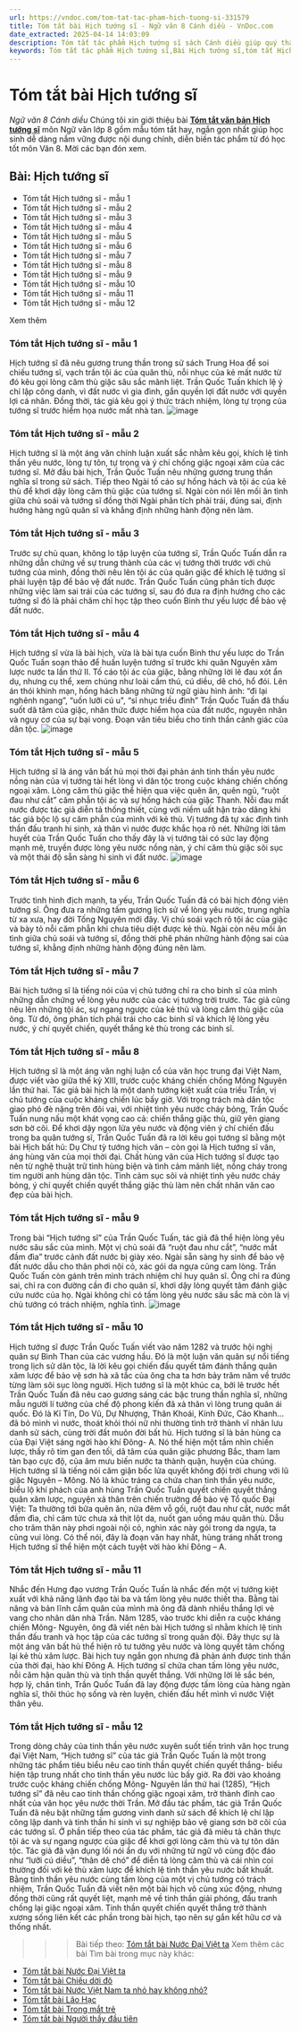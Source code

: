```yaml
---
url: https://vndoc.com/tom-tat-tac-pham-hich-tuong-si-331579
title: Tóm tắt bài Hịch tướng sĩ - Ngữ văn 8 Cánh diều - VnDoc.com
date_extracted: 2025-04-14 14:03:09
description: Tóm tắt tác phẩm Hịch tướng sĩ sách Cánh diều giúp quý thầy cô giáo và các bạn học sinh có thêm tài liệu tham khảo.
keywords: Tóm tắt tác phẩm Hịch tướng sĩ,Bài Hịch tướng sĩ,tóm tắt Hịch tướng sĩ,Tóm tắt văn bản Hịch tướng sĩ,học tốt ngữ văn lớp 8,ngữ văn 8,ngữ văn 8 Cánh diều,ngữ văn lớp 8,văn 8 Cánh diều,tóm tắt ngữ văn 8 CD
---
```


# Tóm tắt bài Hịch tướng sĩ
 _Ngữ văn 8 Cánh diều_
Chúng tôi xin giới thiệu bài [**Tóm tắt văn bản Hịch tướng sĩ**](<https://vndoc.com/tom-tat-tac-pham-hich-tuong-si-331579>) môn Ngữ văn lớp 8 gồm mẫu tóm tắt hay, ngắn gọn nhất giúp học sinh dễ dàng nắm vững được nội dung chính, diễn biến tác phẩm từ đó học tốt môn Văn 8. Mời các bạn đón xem.
## **Bài: Hịch tướng sĩ**
  * Tóm tắt Hịch tướng sĩ - mẫu 1
  * Tóm tắt Hịch tướng sĩ - mẫu 2
  * Tóm tắt Hịch tướng sĩ - mẫu 3
  * Tóm tắt Hịch tướng sĩ - mẫu 4
  * Tóm tắt Hịch tướng sĩ - mẫu 5
  * Tóm tắt Hịch tướng sĩ - mẫu 6
  * Tóm tắt Hịch tướng sĩ - mẫu 7
  * Tóm tắt Hịch tướng sĩ - mẫu 8
  * Tóm tắt Hịch tướng sĩ - mẫu 9
  * Tóm tắt Hịch tướng sĩ - mẫu 10
  * Tóm tắt Hịch tướng sĩ - mẫu 11
  * Tóm tắt Hịch tướng sĩ - mẫu 12

Xem thêm
### **Tóm tắt Hịch tướng sĩ - mẫu 1**
Hịch tướng sĩ đã nêu gương trung thần trong sử sách Trung Hoa để soi chiếu tướng sĩ, vạch trần tội ác của quân thù, nỗi nhục của kẻ mất nước từ đó kêu gọi lòng căm thù giặc sâu sắc mãnh liệt. Trần Quốc Tuấn khích lệ ý chí lập công danh, vì đất nước vì gia đình, gắn quyền lợi đất nước với quyền lợi cá nhân. Đồng thời, tác giả kêu gọi ý thức trách nhiệm, lòng tự trọng của tướng sĩ trước hiểm họa nước mất nhà tan.
![image](https://i.vdoc.vn/data/image/2024/11/16/d4-1682046326.jpg)
### **Tóm tắt Hịch tướng sĩ - mẫu 2**
Hịch tướng sĩ là một áng văn chính luận xuất sắc nhằm kêu gọi, khích lệ tinh thần yêu nước, lòng tự tôn, tự trọng và ý chí chống giặc ngoại xâm của các tướng sĩ. Mở đầu bài hịch, Trần Quốc Tuấn nêu những gương trung thần nghĩa sĩ trong sử sách. Tiếp theo Ngài tố cáo sự hống hách và tội ác của kẻ thù để khơi dậy lòng căm thù giặc của tướng sĩ. Ngài còn nói lên mối ân tình giữa chủ soái và tướng sĩ đồng thời Ngài phân tích phải trái, đúng sai, định hướng hàng ngũ quân sĩ và khẳng định những hành động nên làm.
### **Tóm tắt Hịch tướng sĩ - mẫu 3**
Trước sự chủ quan, không lo tập luyện của tướng sĩ, Trần Quốc Tuấn dẫn ra những dẫn chứng về sự trung thành của các vị tướng thời trước với chủ tướng của mình, đồng thời nêu lên tội ác của quân giặc để khích lệ tướng sĩ phải luyện tập để bảo vệ đất nước. Trần Quốc Tuấn cũng phân tích được những việc làm sai trái của các tướng sĩ, sau đó đưa ra định hướng cho các tướng sĩ đó là phải chăm chỉ học tập theo cuốn Binh thư yếu lược để bảo vệ đất nước.
### **Tóm tắt Hịch tướng sĩ - mẫu 4**
Hịch tướng sĩ vừa là bài hịch, vừa là bài tựa cuốn Binh thư yếu lược do Trần Quốc Tuấn soạn thảo để huấn luyện tướng sĩ trước khi quân Nguyên xâm lược nước ta lần thứ II. Tố cáo tội ác của giặc, bằng những lời lẽ đau xót ẩn dụ, nhưng cụ thể, xem chúng như loài cầm thú, cú diều, dê chó, hổ đói. Lên án thói khinh mạn, hống hách băng những từ ngữ giàu hình ảnh: “đi lại nghênh ngang”, “uốn lưỡi cú u", “sỉ nhục triều đình” Trần Quốc Tuấn đã thấu suốt dã tâm của giặc, nhân thức được hiểm họa của đất nước, nguyên nhân và nguy cơ của sự bại vong. Đoạn văn tiêu biểu cho tinh thần cảnh giác của dân tộc.
![image](https://i.vdoc.vn/data/image/2024/11/16/d2-1682046345.png)
### **Tóm tắt Hịch tướng sĩ - mẫu 5**
Hịch tướng sĩ là áng văn bất hủ mọi thời đại phản ánh tinh thần yêu nước nồng nàn của vị tướng tài hết lòng vì dân tộc trong cuộc kháng chiến chống ngoại xâm. Lòng căm thù giặc thể hiện qua việc quên ăn, quên ngủ, “ruột đau như cắt” căm phẫn tội ác và sự hống hách của giặc Thanh. Nỗi đau mất nước được tác giả diễn tả thống thiết, cùng với niềm uất hận trào dâng khi tác giả bộc lộ sự căm phẫn của mình với kẻ thù.
Vị tướng đã tự xác định tinh thần đấu tranh hi sinh, xả thân vì nước được khắc họa rõ nét. Những lời tâm huyết của Trần Quốc Tuấn cho thấy đây là vị tướng tài có sức lay động mạnh mẽ, truyền được lòng yêu nước nồng nàn, ý chí căm thù giặc sôi sục và một thái độ sẵn sàng hi sinh vì đất nước.
![image](https://i.vdoc.vn/data/image/2024/11/16/d3-1682046356.png)
### **Tóm tắt Hịch tướng sĩ - mẫu 6**
Trước tình hình địch mạnh, ta yếu, Trần Quốc Tuấn đã có bài hịch động viên tướng sĩ. Ông đưa ra những tấm gương lịch sử về lòng yêu nước, trung nghĩa từ xa xưa, hay đời Tống Nguyên mới đây. Vị chủ soái vạch rõ tội ác của giặc và bày tỏ nỗi căm phẫn khi chưa tiêu diệt được kẻ thù. Ngài còn nêu mối ân tình giữa chủ soái và tướng sĩ, đồng thời phê phán những hành động sai của tướng sĩ, khẳng định những hành động đúng nên làm.
### **Tóm tắt Hịch tướng sĩ - mẫu 7**
Bài hịch tướng sĩ là tiếng nói của vị chủ tướng chỉ ra cho binh sĩ của mình những dẫn chứng về lòng yêu nước của các vị tướng trời trước. Tác giả cũng nêu lên những tội ác, sự ngang ngược của kẻ thù và lòng căm thù giặc của ông. Từ đó, ông phân tích phải trái cho các binh sĩ và khích lệ lòng yêu nước, ý chí quyết chiến, quyết thắng kẻ thù trong các binh sĩ.
### **Tóm tắt Hịch tướng sĩ - mẫu 8**
Hịch tướng sĩ là một áng văn nghị luận cổ của văn học trung đại Việt Nam, được viết vào giữa thế kỷ XIII, trước cuộc kháng chiến chống Mông Nguyên lần thứ hai. Tác giả bài hịch là một danh tướng kiệt xuất của triều Trần, vị chủ tướng của cuộc kháng chiến lúc bấy giờ. Với trọng trách mà dân tộc giao phó đè nặng trên đôi vai, với nhiệt tình yêu nước cháy bỏng, Trần Quốc Tuấn nung nấu một khát vọng cao cả: chiến thắng giặc thù, giữ yên giang sơn bờ cõi.
Để khơi dậy ngọn lửa yêu nước và động viên ý chí chiến đấu trong ba quân tướng sĩ, Trần Quốc Tuấn đã ra lời kêu gọi tướng sĩ bằng một bài Hịch bất hủ: Dụ Chư tỳ tướng hịch văn – còn gọi là Hịch tướng sĩ văn, áng hùng văn của mọi thời đại. Chất hùng văn của Hịch tướng sĩ được tạo nên từ nghệ thuật trữ tình hùng biện và tình cảm mãnh liệt, nồng cháy trong tim người anh hùng dân tộc. Tình cảm sục sôi và nhiệt tình yêu nước cháy bỏng, ý chí quyết chiến quyết thắng giặc thù làm nên chất nhân văn cao đẹp của bài hịch.
### **Tóm tắt Hịch tướng sĩ - mẫu 9**
Trong bài “Hịch tướng sĩ” của Trần Quốc Tuấn, tác giả đã thể hiện lòng yêu nước sâu sắc của mình. Một vị chủ soái đã “ruột đau như cắt”, “nước mắt đầm đìa” trước cảnh đất nước bị giày xéo. Ngài sẵn sàng hy sinh để bảo vệ đất nước dẫu cho thân phơi nội cỏ, xác gói da ngựa cũng cam lòng. Trần Quốc Tuấn còn gánh trên mình trách nhiệm chỉ huy quân sĩ. Ông chỉ ra đúng sai, chỉ ra con đường cần đi cho quân sĩ, khơi dậy lòng quyết tâm đánh giặc cứu nước của họ. Ngài không chỉ có tấm lòng yêu nước sâu sắc mà còn là vị chủ tướng có trách nhiệm, nghĩa tình.
![image](https://i.vdoc.vn/data/image/2024/11/16/d1-1682046336.png)
### **Tóm tắt Hịch tướng sĩ - mẫu 10**
Hịch tướng sĩ được Trần Quốc Tuấn viết vào năm 1282 và trước hội nghị quân sự Bình Than của các vương hầu. Đó là một luận văn quân sự nổi tiếng trong lịch sử dân tộc, là lời kêu gọi chiến đấu quyết tâm đánh thắng quân xâm lược để bảo vệ sơn hà xã tắc của ông cha ta hơn bảy trăm năm về trước từng làm sôi sục lòng người.
Hịch tướng sĩ là một khúc ca, bởi lẽ trước hết Trần Quốc Tuấn đã nêu cao gương sáng các bậc trung thần nghĩa sĩ, những mẫu người lí tưởng của chế độ phong kiến đã xả thân vì lòng trung quân ái quốc. Đó là Kỉ Tín, Do Vũ, Dự Nhượng, Thân Khoái, Kính Đức, Cảo Khanh… đã bỏ mình vì nước, thoát khỏi thói nữ nhi thường tình trở thành vĩ nhân lưu danh sử sách, cùng trời đất muôn đời bất hủ.
Hịch tướng sĩ là bản hùng ca của Đại Việt sáng ngời hào khí Đông- A. Nó thể hiện một tầm nhìn chiến lược, thấy rõ tim gan đen tối, dã tâm của quân giặc phương Bắc, tham lam tàn bạo cực độ, của âm mưu biến nước ta thành quận, huyện của chúng.
Hịch tướng sĩ là tiếng nói căm giận bốc lửa quyết không đội trời chung với lũ giặc Nguyên – Mông. Nó là khúc tráng ca chứa chan tinh thần yêu nước, biểu lộ khí phách của anh hùng Trần Quốc Tuấn quyết chiến quyết thắng quân xâm lược, nguyện xả thân trên chiến trường để bảo vệ Tổ quốc Đại Việt: Ta thường tới bữa quên ăn, nửa đêm vỗ gối, ruột đau như cắt, nước mắt đầm đìa, chỉ căm tức chưa xả thịt lột da, nuốt gan uống máu quân thù. Dẫu cho trăm thân này phơi ngoài nội cỏ, nghìn xác này gói trong da ngựa, ta cũng vui lòng.
Có thể nói, đây là đoạn văn hay nhất, hùng tráng nhất trong Hịch tướng sĩ thể hiện một cách tuyệt vời hào khí Đông – A.
### **Tóm tắt Hịch tướng sĩ - mẫu 11**
Nhắc đến Hưng đạo vương Trần Quốc Tuấn là nhắc đến một vị tướng kiệt xuất với khả năng lãnh đạo tài ba và tấm lòng yêu nước thiết tha. Bằng tài năng và bản lĩnh cầm quân của mình mà ông đã dành nhiều thắng lợi vẻ vang cho nhân dân nhà Trần. Năm 1285, vào trước khi diễn ra cuộc kháng chiến Mông- Nguyên, ông đã viết nên bài Hịch tướng sĩ nhằm khích lệ tinh thần đấu tranh và học tập của các tướng sĩ trong quân đội. Đây thực sự là một áng văn bất hủ thể hiện rõ tư tưởng yêu nước và lòng quyết tâm chống lại kẻ thù xâm lược.
Bài hịch tuy ngắn gọn nhưng đã phản ánh được tinh thần của thời đại, hào khí Đông A. Hịch tướng sĩ chứa chan tấm lòng yêu nước, nỗi căm hận quân thù và tinh thần quyết thắng. Với những lời lẽ sắc bén, hợp lý, chân tình, Trần Quốc Tuấn đã lay động được tấm lòng của hàng ngàn nghĩa sĩ, thôi thúc họ sống và rèn luyện, chiến đấu hết mình vì nước Việt thân yêu.
### **Tóm tắt Hịch tướng sĩ - mẫu 12**
Trong dòng chảy của tinh thần yêu nước xuyên suốt tiến trình văn học trung đại Việt Nam, “Hịch tướng sĩ” của tác giả Trần Quốc Tuấn là một trong những tác phẩm tiêu biểu nêu cao tinh thần quyết chiến quyết thắng- biểu hiện tập trung nhất cho tinh thần yêu nước lúc bấy giờ. Ra đời vào khoảng trước cuộc kháng chiến chống Mông- Nguyên lần thứ hai \(1285\), “Hịch tướng sĩ” đã nêu cao tinh thần chống giặc ngoại xâm, trở thành đỉnh cao nhất của văn học yêu nước thời Trần. Mở đầu tác phẩm, tác giả Trần Quốc Tuấn đã nêu bật những tấm gương vinh danh sử sách để khích lệ chí lập công lập danh và tinh thần hi sinh vì sự nghiệp bảo vệ giang sơn bờ cõi của các tướng sĩ. Ở phần tiếp theo của tác phẩm, tác giả đã miêu tả chân thực tội ác và sự ngang ngược của giặc để khơi gợi lòng căm thù và tự tôn dân tộc. Tác giả đã vận dụng lối nói ẩn dụ với những từ ngữ vô cùng độc đáo như “lưỡi cú diều”, “thân dê chó” để diễn tả lòng căm thù và cái nhìn coi thường đối với kẻ thù xâm lược để khích lệ tinh thần yêu nước bất khuất. Bằng tinh thần yêu nước cùng tấm lòng của một vị chủ tướng có trách nhiệm, Trần Quốc Tuấn đã viết nên một bài hịch vô cùng xúc động, nhưng đồng thời cũng rất quyết liệt, mạnh mẽ về tinh thần giải phóng, đấu tranh chống lại giặc ngoại xâm. Tinh thần quyết chiến quyết thắng trở thành xương sống liên kết các phần trong bài hịch, tạo nên sự gắn kết hữu cơ và thống nhất.
>>> Bài tiếp theo: [Tóm tắt bài Nước Đại Việt ta](<https://vndoc.com/tom-tat-bai-nuoc-dai-viet-ta-331582>)
Xem thêm các bài Tìm bài trong mục này khác:
  * [Tóm tắt bài Nước Đại Việt ta](</tom-tat-bai-nuoc-dai-viet-ta-331582>)
  * [Tóm tắt bài Chiếu dời đô](</tom-tat-tac-pham-chieu-doi-do-331583>)
  * [Tóm tắt bài Nước Việt Nam ta nhỏ hay không nhỏ?](</tom-tat-bai-nuoc-viet-nam-ta-nho-hay-khong-nho-331585>)
  * [Tóm tắt bài Lão Hạc](</tom-tat-bai-lao-hac-331588>)
  * [Tóm tắt bài Trong mắt trẻ](</tom-tat-bai-trong-mat-tre-331589>)
  * [Tóm tắt bài Người thầy đầu tiên](</tom-tat-bai-nguoi-thay-dau-tien-331591>)

